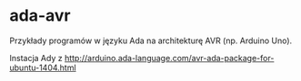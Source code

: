 # ada-avr
Przykłady programów w języku Ada na architekturę AVR (np. Arduino Uno).

Instacja Ady z http://arduino.ada-language.com/avr-ada-package-for-ubuntu-1404.html
